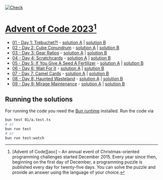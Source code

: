 [![Check](https://github.com/Laniman/aoc-2023/actions/workflows/check.yml/badge.svg?branch=main)](https://github.com/Laniman/aoc-2023/actions/workflows/check.yml)

# [Advent of Code 2023](https://adventofcode.com/2023)[^aoc]

- [01 - Day 1: Trebuchet?!](https://adventofcode.com/2023/day/1) -
  [solution A](./01/a.test.ts) | [solution B](./01/b.test.ts)
- [02 - Day 2: Cube Conundrum](https://adventofcode.com/2023/day/2) -
  [solution A](./02/a.test.ts) | [solution B](./02/b.test.ts)
- [03 - Day 3: Gear Ratios](https://adventofcode.com/2023/day/3) -
  [solution A](./03/a.test.ts) | [solution B](./03/b.test.ts)
- [04 - Day 4: Scratchcards](https://adventofcode.com/2023/day/4) -
  [solution A](./04/a.test.ts) | [solution B](./04/b.test.ts)
- [05 - Day 5: If You Give A Seed A Fertilizer](https://adventofcode.com/2023/day/5) -
  [solution A](./05/a.test.ts) | [solution B](./05/b.test.ts)
- [06 - Day 6: Wait For It](https://adventofcode.com/2023/day/6) -
  [solution A](./06/a.test.ts) | [solution B](./06/b.test.ts)
- [07 - Day 7: Camel Cards](https://adventofcode.com/2023/day/7) -
  [solution A](./07/a.test.ts) | [solution B](./07/b.test.ts)
- [08 - Day 8: Haunted Wasteland](https://adventofcode.com/2023/day/8) -
  [solution A](./08/a.test.ts) | [solution B](./08/b.test.ts)
- [09 - Day 9: Mirage Maintenance](https://adventofcode.com/2023/day/9) -
  [solution A](./09/a.test.ts) | [solution B](./09/b.test.ts)

## Running the solutions

For running the code you need the [Bun runtime](https://bun.sh/) installed.
Run the code via

```bash
bun test 01/a.test.ts
# or
bun run test
# or
bun run test:watch
```
[^aoc]:
    [Advent of Code][aoc] – An annual event of Christmas-oriented programming challenges started December 2015.
    Every year since then, beginning on the first day of December, a programming puzzle is published every day for twenty-five days.
    You can solve the puzzle and provide an answer using the language of your choice.
